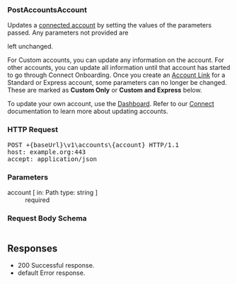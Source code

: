 <!DOCTYPE html><html><head><title></title><link rel="stylesheet" href="../OpenApi.css"/><meta charset="utf-8"/><meta name="viewport" content="width=device-width, initial-scale=1"/></head><body><article><section  class="requestOverview"><h1  class="requestSummary">PostAccountsAccount</h1><p  class="requestDescription"><p>Updates a <a href="/docs/connect/accounts">connected account</a> by setting the values of the parameters passed. Any parameters not provided are
left unchanged.</p>

<p>For Custom accounts, you can update any information on the account. For other accounts, you can update all information until that
account has started to go through Connect Onboarding. Once you create an <a href="/docs/api/account_links">Account Link</a>
for a Standard or Express account, some parameters can no longer be changed. These are marked as <strong>Custom Only</strong> or <strong>Custom and Express</strong>
below.</p>

<p>To update your own account, use the <a href="https://dashboard.stripe.com/account">Dashboard</a>. Refer to our
<a href="/docs/connect/updating-accounts">Connect</a> documentation to learn more about updating accounts.</p></p></section><section  class="http"><h3>HTTP Request</h3><pre  class="httpExample"><span  class="requestLine">POST</span> <span  class="httpTarget">+{baseUrl}\v1\accounts\{account}</span> <span  class="httpVersion">HTTP/1.1</span>
<span  class="headerLine">host</span>: <span  class="headerValue">example.org:443</span>
<span  class="headerLine">accept</span>: <span  class="headerValue">application/json</span>
</pre></section><dl  class="parameters"><h3>Parameters</h3><dt  class="parameter"><span  class="parameterName">account</span> [ in: <span  class="parameterLocation">Path</span> type: <span  class="parameterType">string</span> ]</dt><dd  class="parameter"><span  class="parameterDescription"></span> <span  class="parameterRequired">required</span></dd></dl><section  class="requestContent"><h3>Request Body Schema</h3><pre  class="schema"></pre></section><section  class="responses"><h2>Responses</h2><ul  class="responses"><li  class="response"><span  class="statusLine">200</span> <span  class="statusDescription">Successful response.</span></li><li  class="response"><span  class="statusLine">default</span> <span  class="statusDescription">Error response.</span></li></ul></section></article></body></html>